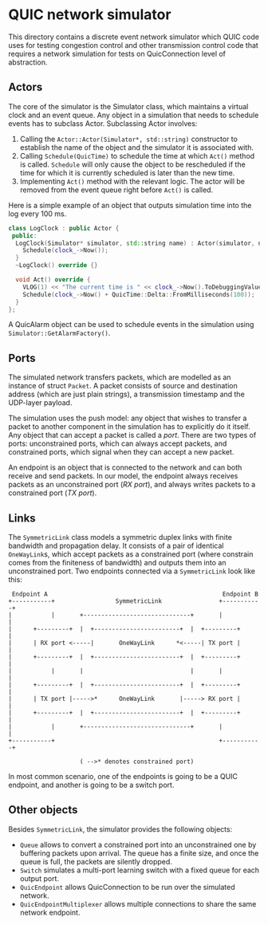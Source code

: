 # QUIC network simulator

This directory contains a discrete event network simulator which QUIC code uses
for testing congestion control and other transmission control code that requires
a network simulation for tests on QuicConnection level of abstraction.

## Actors

The core of the simulator is the Simulator class, which maintains a virtual
clock and an event queue. Any object in a simulation that needs to schedule
events has to subclass Actor. Subclassing Actor involves:

1.  Calling the `Actor::Actor(Simulator*, std::string)` constructor to establish
    the name of the object and the simulator it is associated with.
2.  Calling `Schedule(QuicTime)` to schedule the time at which `Act()` method is
    called. `Schedule` will only cause the object to be rescheduled if the time
    for which it is currently scheduled is later than the new time.
3.  Implementing `Act()` method with the relevant logic. The actor will be
    removed from the event queue right before `Act()` is called.

Here is a simple example of an object that outputs simulation time into the log
every 100 ms.

```c++
class LogClock : public Actor {
 public:
  LogClock(Simulator* simulator, std::string name) : Actor(simulator, name) {
    Schedule(clock_->Now());
  }
  ~LogClock() override {}

  void Act() override {
    VLOG(1) << "The current time is " << clock_->Now().ToDebuggingValue();
    Schedule(clock_->Now() + QuicTime::Delta::FromMilliseconds(100));
  }
};
```

A QuicAlarm object can be used to schedule events in the simulation using
`Simulator::GetAlarmFactory()`.

## Ports

The simulated network transfers packets, which are modelled as an instance of
struct `Packet`. A packet consists of source and destination address (which are
just plain strings), a transmission timestamp and the UDP-layer payload.

The simulation uses the push model: any object that wishes to transfer a packet
to another component in the simulation has to explicitly do it itself. Any
object that can accept a packet is called a *port*. There are two types of
ports: unconstrained ports, which can always accept packets, and constrained
ports, which signal when they can accept a new packet.

An endpoint is an object that is connected to the network and can both receive
and send packets. In our model, the endpoint always receives packets as an
unconstrained port (*RX port*), and always writes packets to a constrained port
(*TX port*).

## Links

The `SymmetricLink` class models a symmetric duplex links with finite bandwidth
and propagation delay. It consists of a pair of identical `OneWayLink`s, which
accept packets as a constrained port (where constrain comes from the finiteness
of bandwidth) and outputs them into an unconstrained port. Two endpoints
connected via a `SymmetricLink` look like this:

```none
 Endpoint A                                                 Endpoint B
+-----------+                 SymmetricLink                +-----------+
|           |       +------------------------------+       |           |
|      +---------+  |  +------------------------+  |  +---------+      |
|      | RX port <-----|       OneWayLink      *<-----| TX port |      |
|      +---------+  |  +------------------------+  |  +---------+      |
|           |       |                              |       |           |
|      +---------+  |  +------------------------+  |  +---------+      |
|      | TX port |----->*      OneWayLink       |-----> RX port |      |
|      +---------+  |  +------------------------+  |  +---------+      |
|           |       +------------------------------+       |           |
+-----------+                                              +-----------+

                    ( -->* denotes constrained port)
```

In most common scenario, one of the endpoints is going to be a QUIC endpoint,
and another is going to be a switch port.

## Other objects

Besides `SymmetricLink`, the simulator provides the following objects:

*   `Queue` allows to convert a constrained port into an unconstrained one by
    buffering packets upon arrival. The queue has a finite size, and once the
    queue is full, the packets are silently dropped.
*   `Switch` simulates a multi-port learning switch with a fixed queue for each
    output port.
*   `QuicEndpoint` allows QuicConnection to be run over the simulated network.
*   `QuicEndpointMultiplexer` allows multiple connections to share the same
    network endpoint.
